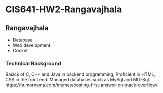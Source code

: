 # CIS641-HW2-Rangavajhala
## Rangavajhala
* Database
* Web development
* Cricket
### Technical Background
Basics of C, C++ and Java in backend programming, Proficient in HTML, CSS in the front end. Managed databases such as MySql and MD-Sql.
https://humornama.com/memes/posting-first-answer-on-stack-overflow/
